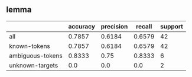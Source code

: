 
## lemma

|                  | accuracy | precision | recall | support |
|------------------|----------|-----------|--------|---------|
| all              | 0.7857   | 0.6184    | 0.6579 | 42      |
| known-tokens     | 0.7857   | 0.6184    | 0.6579 | 42      |
| ambiguous-tokens | 0.8333   | 0.75      | 0.8333 | 6       |
| unknown-targets  | 0.0      | 0.0       | 0.0    | 2       |

